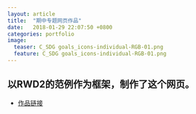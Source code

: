 ```yaml
---
layout: article
title:  "期中专题网页作品"
date:   2018-01-29 22:07:50 +0800
categories: portfolio
image:
  teaser: C_SDG goals_icons-individual-RGB-01.png
  feature: C_SDG goals_icons-individual-RGB-01.png
---
```


## 以RWD2的范例作为框架，制作了这个网页。 

- [作品链接](https://Chenyunshi2017.github.io/portfolio/0302.html)
